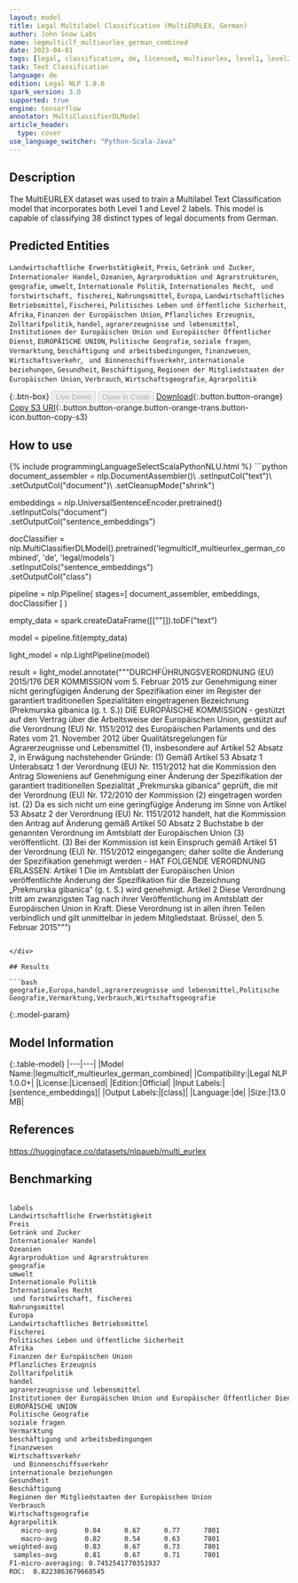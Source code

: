 ```yaml
---
layout: model
title: Legal Multilabel Classification (MultiEURLEX, German)
author: John Snow Labs
name: legmulticlf_multieurlex_german_combined
date: 2023-04-01
tags: [legal, classification, de, licensed, multieurlex, level1, level2, tensorflow]
task: Text Classification
language: de
edition: Legal NLP 1.0.0
spark_version: 3.0
supported: true
engine: tensorflow
annotator: MultiClassifierDLModel
article_header:
  type: cover
use_language_switcher: "Python-Scala-Java"
---
```


## Description

The MultiEURLEX dataset was used to train a Multilabel Text Classification model that incorporates both Level 1 and Level 2 labels. This model is capable of classifying 38 distinct types of legal documents from German.

## Predicted Entities

`Landwirtschaftliche Erwerbstätigkeit`, `Preis`, `Getränk und Zucker`, `Internationaler Handel`, `Ozeanien`, `Agrarproduktion und Agrarstrukturen`, `geografie`, `umwelt`, `Internationale Politik`, `Internationales Recht`, ` und forstwirtschaft, fischerei`, `Nahrungsmittel`, `Europa`, `Landwirtschaftliches Betriebsmittel`, `Fischerei`, `Politisches Leben und öffentliche Sicherheit`, `Afrika`, `Finanzen der Europäischen Union`, `Pflanzliches Erzeugnis`, `Zolltarifpolitik`, `handel`, `agrarerzeugnisse und lebensmittel`, `Institutionen der Europäischen Union und Europäischer Öffentlicher Dienst`, `EUROPÄISCHE UNION`, `Politische Geografie`, `soziale fragen`, `Vermarktung`, `beschäftigung und arbeitsbedingungen`, `finanzwesen`, `Wirtschaftsverkehr`, ` und Binnenschiffsverkehr`, `internationale beziehungen`, `Gesundheit`, `Beschäftigung`, `Regionen der Mitgliedstaaten der Europäischen Union`, `Verbrauch`, `Wirtschaftsgeografie`, `Agrarpolitik`

{:.btn-box}
<button class="button button-orange" disabled>Live Demo</button>
<button class="button button-orange" disabled>Open in Colab</button>
[Download](https://s3.amazonaws.com/auxdata.johnsnowlabs.com/legal/models/legmulticlf_multieurlex_german_combined_de_1.0.0_3.0_1680346598548.zip){:.button.button-orange}
[Copy S3 URI](s3://auxdata.johnsnowlabs.com/legal/models/legmulticlf_multieurlex_german_combined_de_1.0.0_3.0_1680346598548.zip){:.button.button-orange.button-orange-trans.button-icon.button-copy-s3}

## How to use



<div class="tabs-box" markdown="1">
{% include programmingLanguageSelectScalaPythonNLU.html %}
```python
document_assembler = nlp.DocumentAssembler()\
    .setInputCol("text")\
    .setOutputCol("document")\
    .setCleanupMode("shrink")

embeddings = nlp.UniversalSentenceEncoder.pretrained()\
    .setInputCols("document")\
    .setOutputCol("sentence_embeddings")

docClassifier = nlp.MultiClassifierDLModel().pretrained('legmulticlf_multieurlex_german_combined', 'de', 'legal/models')\
    .setInputCols("sentence_embeddings") \
    .setOutputCol("class")

pipeline = nlp.Pipeline(
    stages=[
        document_assembler,
        embeddings,
        docClassifier
    ]
)

empty_data = spark.createDataFrame([[""]]).toDF("text")

model = pipeline.fit(empty_data)

light_model = nlp.LightPipeline(model)

result = light_model.annotate("""DURCHFÜHRUNGSVERORDNUNG (EU) 2015/176 DER KOMMISSION
vom 5. Februar 2015
zur Genehmigung einer nicht geringfügigen Änderung der Spezifikation einer im Register der garantiert traditionellen Spezialitäten eingetragenen Bezeichnung (Prekmurska gibanica (g. t. S.))
DIE EUROPÄISCHE KOMMISSION -
gestützt auf den Vertrag über die Arbeitsweise der Europäischen Union,
gestützt auf die Verordnung (EU) Nr. 1151/2012 des Europäischen Parlaments und des Rates vom 21. November 2012 über Qualitätsregelungen für Agrarerzeugnisse und Lebensmittel (1), insbesondere auf Artikel 52 Absatz 2,
in Erwägung nachstehender Gründe:
(1)
Gemäß Artikel 53 Absatz 1 Unterabsatz 1 der Verordnung (EU) Nr. 1151/2012 hat die Kommission den Antrag Sloweniens auf Genehmigung einer Änderung der Spezifikation der garantiert traditionellen Spezialität „Prekmurska gibanica“ geprüft, die mit der Verordnung (EU) Nr. 172/2010 der Kommission (2) eingetragen worden ist.
(2)
Da es sich nicht um eine geringfügige Änderung im Sinne von Artikel 53 Absatz 2 der Verordnung (EU) Nr. 1151/2012 handelt, hat die Kommission den Antrag auf Änderung gemäß Artikel 50 Absatz 2 Buchstabe b der genannten Verordnung im Amtsblatt der Europäischen Union (3) veröffentlicht.
(3)
Bei der Kommission ist kein Einspruch gemäß Artikel 51 der Verordnung (EU) Nr. 1151/2012 eingegangen; daher sollte die Änderung der Spezifikation genehmigt werden -
HAT FOLGENDE VERORDNUNG ERLASSEN:
Artikel 1
Die im Amtsblatt der Europäischen Union veröffentlichte Änderung der Spezifikation für die Bezeichnung „Prekmurska gibanica“ (g. t. S.) wird genehmigt.
Artikel 2
Diese Verordnung tritt am zwanzigsten Tag nach ihrer Veröffentlichung im Amtsblatt der Europäischen Union in Kraft.
Diese Verordnung ist in allen ihren Teilen verbindlich und gilt unmittelbar in jedem Mitgliedstaat.
Brüssel, den 5. Februar 2015""")

```

</div>

## Results

```bash
geografie,Europa,handel,agrarerzeugnisse und lebensmittel,Politische Geografie,Vermarktung,Verbrauch,Wirtschaftsgeografie
```

{:.model-param}
## Model Information

{:.table-model}
|---|---|
|Model Name:|legmulticlf_multieurlex_german_combined|
|Compatibility:|Legal NLP 1.0.0+|
|License:|Licensed|
|Edition:|Official|
|Input Labels:|[sentence_embeddings]|
|Output Labels:|[class]|
|Language:|de|
|Size:|13.0 MB|

## References

https://huggingface.co/datasets/nlpaueb/multi_eurlex

## Benchmarking

```bash
 
labels                                                                  precision    recall  f1-score   support
Landwirtschaftliche Erwerbstätigkeit                                           0.65      0.24      0.35       83
Preis                                                                          0.82      0.74      0.78      270
Getränk und Zucker                                                             0.57      0.13      0.22       30
Internationaler Handel                                                         0.81      0.47      0.59      107
Ozeanien                                                                       1.00      0.37      0.54       19
Agrarproduktion und Agrarstrukturen                                            0.79      0.64      0.71      461
geografie                                                                      0.83      0.57      0.68      321
umwelt                                                                         0.70      0.40      0.51      107
Internationale Politik                                                         0.90      0.54      0.68      100
Internationales Recht                                                          0.80      0.55      0.66      119
 und forstwirtschaft, fischerei                                                0.78      0.23      0.35       31
Nahrungsmittel                                                                 0.84      0.44      0.58       96
Europa                                                                         0.87      0.74      0.80      187
Landwirtschaftliches Betriebsmittel                                            0.65      0.31      0.42      126
Fischerei                                                                      0.74      0.46      0.57       70
Politisches Leben und öffentliche Sicherheit                                   0.76      0.42      0.54      144
Afrika                                                                         0.73      0.45      0.56       88
Finanzen der Europäischen Union                                                0.65      0.48      0.55      129
Pflanzliches Erzeugnis                                                         0.93      0.72      0.81      166
Zolltarifpolitik                                                               0.84      0.55      0.66      321
handel                                                                         0.93      0.28      0.43       46
agrarerzeugnisse und lebensmittel                                              0.98      0.95      0.96      124
Institutionen der Europäischen Union und Europäischer Öffentlicher Dienst      0.65      0.33      0.44       45
EUROPÄISCHE UNION                                                              0.97      0.68      0.80       56
Politische Geografie                                                           0.96      0.64      0.77      110
soziale fragen                                                                 0.80      0.67      0.73      243
Vermarktung                                                                    0.85      0.60      0.70      387
beschäftigung und arbeitsbedingungen                                           0.85      0.71      0.78      272
finanzwesen                                                                    0.83      0.42      0.56      151
Wirtschaftsverkehr                                                             0.84      0.79      0.82      399
 und Binnenschiffsverkehr                                                      1.00      0.17      0.30       40
internationale beziehungen                                                     0.91      0.63      0.75      221
Gesundheit                                                                     0.91      0.93      0.92      847
Beschäftigung                                                                  0.86      0.92      0.89      814
Regionen der Mitgliedstaaten der Europäischen Union                            0.80      0.65      0.72      284
Verbrauch                                                                      0.75      0.84      0.79      489
Wirtschaftsgeografie                                                           0.77      0.42      0.54      157
Agrarpolitik                                                                   0.75      0.28      0.40      141
   micro-avg       0.84      0.67      0.77      7801
   macro-avg       0.82      0.54      0.63      7801
weighted-avg       0.83      0.67      0.73      7801
 samples-avg       0.81      0.67      0.71      7801
F1-micro-averaging: 0.7452541770351937
ROC:  0.8223863679668545

```